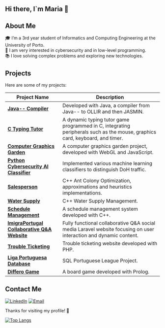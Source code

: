 ## Hi there, I`m Maria 👋

## About Me

🎓 I’m a 3rd year student of Informatics and Computing Engineering at the University of Porto.  
🎯 I am very interested in cybersecurity and in low-level programming.  
📚 I love solving complex problems and exploring new technologies.


## Projects

Here are some of my projects:

| Project Name | Description |
|--------------|-------------|
| **[Java-- Compiler](https://github.com/mariaarabelo/javamm-compiler)** | Developed with Java, a compiler from Java-- to OLLIR and then JASMIN. |
| **[C Typing Tutor](https://github.com/mariaarabelo/typing-tutor)** | A dynamic typing tutor game programmed in C, integrating peripherals such as the mouse, graphics card, keyboard, and timer. |
| **[Computer Graphics Garden](https://github.com/mariaarabelo/AED-project)** | A computer graphics garden project, developed with WebGL and JavaScript. |
| **[Python Cybersecurity AI Classifier](https://github.com/mariaarabelo/cyber-security)** | Implemented various machine learning classifiers to distinguish DoH traffic. |
| **[Salesperson](https://github.com/salesperson)** | C++ Ant Colony Optimization, approximations and heuristics implementations. |
| **[Water Supply](https://github.com/watersupply)** | C++ Water Supply Management. |
| **[Schedule Management](https://github.com/mariaarabelo/AED-project)** | A schedule management system developed with C++. |
| **[ ImigraPortugal Collaborative Q&A Website](https://github.com/imigra-portugal)** | Fully functional collaborative Q&A social media  Laravel website focusing on user interaction and dynamic content. |
| **[Trouble Ticketing](https://github.com/mariaarabelo/trouble-ticketing)** | Trouble ticketing website developed with PHP.|
| **[Liga Portuguesa Database](https://github.com/mariaarabelo/database)** | SQL Portuguese League Project.|
| **[Differo Game](https://github.com/mariaarabelo/differo)** | A board game developed with Prolog. |

## Contact Me

[![LinkedIn](https://img.shields.io/badge/LinkedIn-0077B5?style=for-the-badge&logo=linkedin&logoColor=white)](https://www.linkedin.com/in/mariaarabelo)
[![Email](https://img.shields.io/badge/Email-D14836?style=for-the-badge&logo=gmail&logoColor=white)](mailto:mariaesrabelo@gmail.com)


Thanks for visiting my profile! 🚀

[![Top Langs](https://github-readme-stats.vercel.app/api/top-langs/?username=mariaarabelo&hide=html,css)](https://github.com/mariaarabelo)


<!--
**mariaarabelo/mariaarabelo** is a ✨ _special_ ✨ repository because its `README.md` (this file) appears on your GitHub profile.

Here are some ideas to get you started:

- 🔭 I’m currently working on ...
- 🌱 I’m currently learning ...
- 👯 I’m looking to collaborate on ...
- 🤔 I’m looking for help with ...
- 💬 Ask me about ...
- 📫 How to reach me: ...
- 😄 Pronouns: ...
- ⚡ Fun fact: ...
-->

